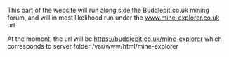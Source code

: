 This part of the website will run along side the Buddlepit.co.uk mining forum, and will in most likelihood run under the www.mine-explorer.co.uk url

At the moment, the url will be https://buddlepit.co.uk/mine-explorer  which corresponds to server folder /var/www/html/mine-explorer

